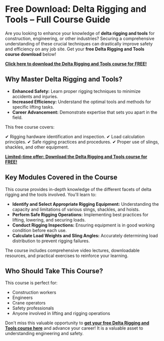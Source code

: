 # Free Download: Delta Rigging and Tools – Full Course Guide

Are you looking to enhance your knowledge of **delta rigging and tools** for construction, engineering, or other industries? Securing a comprehensive understanding of these crucial techniques can drastically improve safety and efficiency on any job site. Get your **free Delta Rigging and Tools course download** below!

[**Click here to download the Delta Rigging and Tools course for FREE!**](https://udemywork.com/delta-rigging-and-tools)

## Why Master Delta Rigging and Tools?

-   **Enhanced Safety:** Learn proper rigging techniques to minimize accidents and injuries.
-   **Increased Efficiency:** Understand the optimal tools and methods for specific lifting tasks.
-   **Career Advancement:** Demonstrate expertise that sets you apart in the field.

This free course covers:

✔ Rigging hardware identification and inspection.
✔ Load calculation principles.
✔ Safe rigging practices and procedures.
✔ Proper use of slings, shackles, and other equipment.

[**Limited-time offer: Download the Delta Rigging and Tools course for FREE!**](https://udemywork.com/delta-rigging-and-tools)

## Key Modules Covered in the Course

This course provides in-depth knowledge of the different facets of delta rigging and the tools involved. You'll learn to:

*   **Identify and Select Appropriate Rigging Equipment:** Understanding the capacity and limitations of various slings, shackles, and hoists.
*   **Perform Safe Rigging Operations:** Implementing best practices for lifting, lowering, and securing loads.
*   **Conduct Rigging Inspections:** Ensuring equipment is in good working condition before each use.
*   **Calculate Load Weights and Sling Angles:** Accurately determining load distribution to prevent rigging failures.

The course includes comprehensive video lectures, downloadable resources, and practical exercises to reinforce your learning.

## Who Should Take This Course?

This course is perfect for:

*   Construction workers
*   Engineers
*   Crane operators
*   Safety professionals
*   Anyone involved in lifting and rigging operations

Don't miss this valuable opportunity to **[get your free Delta Rigging and Tools course here](https://udemywork.com/delta-rigging-and-tools)** and advance your career! It is a valuable asset to understanding engineering and safety.
